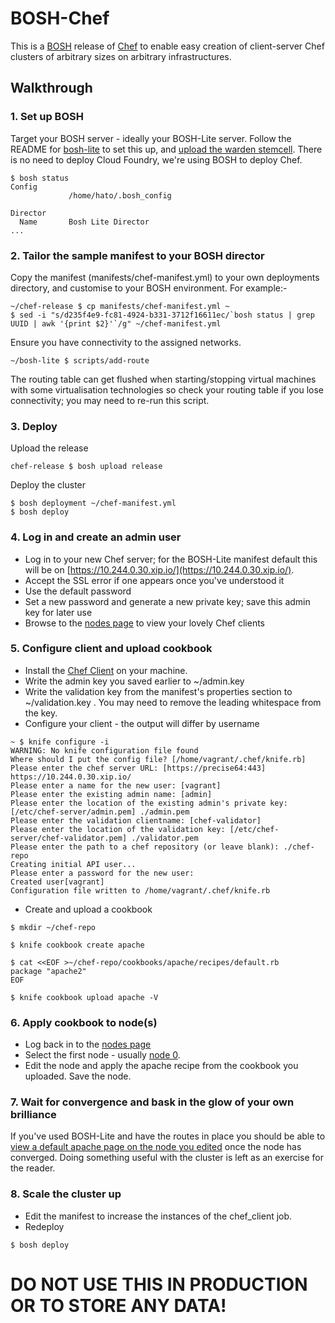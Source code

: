# BOSH-Chef

This is a [BOSH](https://github.com/cloudfoundry/bosh) release of [Chef](http://www.opscode.com/chef/) to enable easy creation of client-server Chef clusters of arbitrary sizes on arbitrary infrastructures.

## Walkthrough

### 1. Set up BOSH

Target your BOSH server - ideally your BOSH-Lite server. Follow the README for [bosh-lite](https://github.com/cloudfoundry/bosh-lite) to set this up, and [upload the warden stemcell](https://github.com/cloudfoundry/bosh-lite#upload-warden-stemcell). There is no need to deploy Cloud Foundry, we're using BOSH to deploy Chef.

```
$ bosh status
Config
             /home/hato/.bosh_config

Director
  Name       Bosh Lite Director
...
```


### 2. Tailor the sample manifest to your BOSH director

Copy the manifest (manifests/chef-manifest.yml) to your own deployments directory, and customise to your BOSH environment. For example:-
```
~/chef-release $ cp manifests/chef-manifest.yml ~
$ sed -i "s/d235f4e9-fc81-4924-b331-3712f16611ec/`bosh status | grep UUID | awk '{print $2}'`/g" ~/chef-manifest.yml
```
Ensure you have connectivity to the assigned networks.
```
~/bosh-lite $ scripts/add-route
```
The routing table can get flushed when starting/stopping virtual machines with some virtualisation technologies so check your routing table if you lose connectivity; you may need to re-run this script.

### 3. Deploy

Upload the release
```
chef-release $ bosh upload release
```
Deploy the cluster
```
$ bosh deployment ~/chef-manifest.yml
$ bosh deploy

```

### 4. Log in and create an admin user

- Log in to your new Chef server; for the BOSH-Lite manifest default this will be on [https://10.244.0.30.xip.io/](https://10.244.0.30.xip.io/).
- Accept the SSL error if one appears once you've understood it
- Use the default password
- Set a new password and generate a new private key; save this admin key for later use
- Browse to the [nodes page](https://10.244.0.30.xip.io/nodes) to view your lovely Chef clients

### 5. Configure client and upload cookbook

- Install the [Chef Client](http://www.opscode.com/chef/install/) on your machine.
- Write the admin key you saved earlier to ~/admin.key
- Write the validation key from the manifest's properties section to ~/validation.key . You may need to remove the leading whitespace from the key.
- Configure your client - the output will differ by username

```
~ $ knife configure -i
WARNING: No knife configuration file found
Where should I put the config file? [/home/vagrant/.chef/knife.rb]
Please enter the chef server URL: [https://precise64:443] https://10.244.0.30.xip.io/
Please enter a name for the new user: [vagrant]
Please enter the existing admin name: [admin]
Please enter the location of the existing admin's private key: [/etc/chef-server/admin.pem] ./admin.pem
Please enter the validation clientname: [chef-validator]
Please enter the location of the validation key: [/etc/chef-server/chef-validator.pem] ./validator.pem
Please enter the path to a chef repository (or leave blank): ./chef-repo
Creating initial API user...
Please enter a password for the new user:
Created user[vagrant]
Configuration file written to /home/vagrant/.chef/knife.rb
```
- Create and upload a cookbook

```
$ mkdir ~/chef-repo

$ knife cookbook create apache

$ cat <<EOF >~/chef-repo/cookbooks/apache/recipes/default.rb
package "apache2"
EOF

$ knife cookbook upload apache -V
```

### 6. Apply cookbook to node(s)

- Log back in to the [nodes page](https://10.244.0.30.xip.io/nodes)
- Select the first node - usually [node 0](https://10.244.0.30.xip.io/nodes/0.chef-client.chef1.chef-warden.bosh).
- Edit the node and apply the apache recipe from the cookbook you uploaded. Save the node.

### 7. Wait for convergence and bask in the glow of your own brilliance

If you've used BOSH-Lite and have the routes in place you should be able to [view a default apache page on the node you edited](http://10.244.0.50/) once the node has converged. Doing something useful with the cluster is left as an exercise for the reader.

### 8. Scale the cluster up

- Edit the manifest to increase the instances of the chef_client job.
- Redeploy
```
$ bosh deploy
```

# DO NOT USE THIS IN PRODUCTION OR TO STORE ANY DATA!